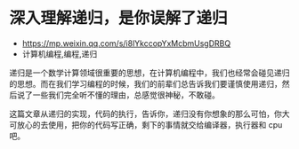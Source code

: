 # 深入理解递归，是你误解了递归
- https://mp.weixin.qq.com/s/i8lYkccopYxMcbmUsgDRBQ
- 计算机编程,编程,递归

递归是一个数学计算领域很重要的思想，在计算机编程中，我们也经常会碰见递归的思想。而在我们学习编程的时候，我们的前辈们总告诉我们要谨慎使用递归，然后说了一些我们完全听不懂的理由，总感觉很神秘，不敢碰。


这篇文章从递归的实现，代码的执行，告诉你，递归没有你想象的那么可怕，你大可放心的去使用，把你的代码写正确，剩下的事情就交给编译器，执行器和 cpu 吧。
